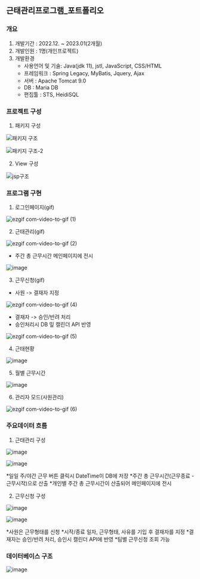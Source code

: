 ## 근태관리프로그램_포트폴리오

### 개요
  1.  개발기간 : 2022.12. ~ 2023.01(2개월)
  2.  개발인원 : 1명(개인프로젝트)
  3.  개발환경
      * 사용언어 및 기술: Java(jdk 11), jstl, JavaScript, CSS/HTML
      * 프레임워크 : Spring Legacy, MyBatis, Jquery, Ajax
      * 서버 : Apache Tomcat 9.0
      * DB : Maria DB
      * 편집툴 : STS, HeidiSQL

### 프로젝트 구성
  1.  패키지 구성
  
  ![패키지 구조](https://user-images.githubusercontent.com/113499796/221560150-70c19684-b5dd-45fe-a2f3-86c09e870486.png)
  
  
  ![패키지 구조-2](https://user-images.githubusercontent.com/113499796/221560193-cca8c51c-e043-40a1-8b13-e4e6336a255b.png)
  
  2. View 구성
  
  ![jsp구조](https://user-images.githubusercontent.com/113499796/221560030-3ce77595-41fd-4b4c-8d0e-bdb6eeec5eb8.png)

### 프로그램 구현
  1.  로그인페이지(gif)
  
  ![ezgif com-video-to-gif (1)](https://user-images.githubusercontent.com/113499796/221567246-71a11e8f-6998-4e51-a874-8820e2546fe2.gif)


  2.  근태관리(gif)  
  
  ![ezgif com-video-to-gif (2)](https://user-images.githubusercontent.com/113499796/221568380-6ebf3433-c4b2-4f77-8f60-81e78b740aa4.gif)

  * 주간 총 근무시간 메인페이지에 전시

  ![image](https://user-images.githubusercontent.com/113499796/221569018-2153b5b5-691b-4c92-b25d-01fb462c8bc7.png)

  3.  근무신청(gif)
  
  * 사원 -> 결재자 지정
    
  ![ezgif com-video-to-gif (4)](https://user-images.githubusercontent.com/113499796/221570470-bf49fbbd-db2f-4892-9c22-73f79b76bd29.gif)

  * 결재자 -> 승인/반려 처리
  * 승인처리시 DB 밒 캘린더 API 반영

  ![ezgif com-video-to-gif (5)](https://user-images.githubusercontent.com/113499796/221571781-771ea6a5-6d1e-42d2-ae8b-8d123a43958b.gif)

  4.  근태현황
  
  ![image](https://user-images.githubusercontent.com/113499796/221572582-1fd5b6fd-3245-41de-85dd-a44aead4dd78.png)

  5.  월별 근무시간 
  
  ![image](https://user-images.githubusercontent.com/113499796/221573074-f7f2ab09-6967-4989-85c5-8eff484dd2d9.png)
  
  6.  관리자 모드(사원관리)
  
  ![ezgif com-video-to-gif (6)](https://user-images.githubusercontent.com/113499796/221574491-744b262b-188b-4038-a474-7c8d265f0e03.gif)

### 주요데이터 흐름
  1.  근태관리 구성
  
  ![image](https://user-images.githubusercontent.com/113499796/221574671-cfe5029f-df10-4bc6-bbf6-5ff5eed63a65.png)
  
  ![image](https://user-images.githubusercontent.com/113499796/221574731-e9cee845-95e3-4e22-9792-69f058d2e663.png)
  
  *일일 주/야간 근무 버튼 클릭시 DateTime이 DB에 저장
  *주간 총 근무시간(근무종료 - 근무시작)으로 산출
  *개인별 주간 총 근무시간이 산출되어 메인페이지에 전시 
  
  2.  근무신청 구성
  
  ![image](https://user-images.githubusercontent.com/113499796/221574777-a3343304-9487-4e75-ad23-e1e6157a7f0a.png)
  
  ![image](https://user-images.githubusercontent.com/113499796/221574810-2b87ced9-794d-4a86-bb01-e4f374698fb6.png)
  
  *사원은 근무형태를 신청
  *시작/종료 일자, 근무형태, 사유를 기입 후 결재자를 지정
  *결재자는 승인/반려 처리, 승인시 캘린더 API에 반영
  *팀별 근무신청 조회 가능
  
### 데이터베이스 구조

  ![image](https://user-images.githubusercontent.com/113499796/221574857-fce7c0af-ec43-43d1-b061-979a7d240c10.png)
